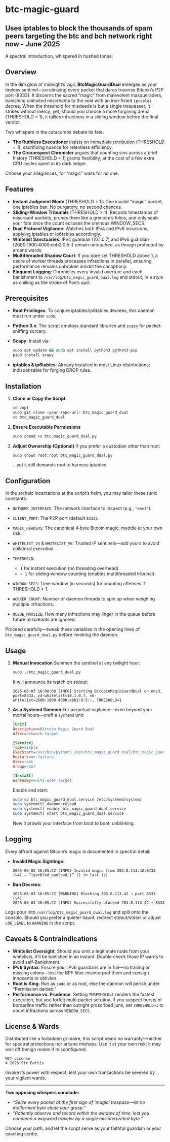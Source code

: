 # btc-magic-guard
Uses iptables to block the thousands of spam peers targeting the btc and bch network right now - June 2025
---
A spectral introduction, whispered in hushed tones:

## Overview

In the dim glow of midnight’s vigil, **BtcMagicGuardDual** emerges as your tireless sentinel—scrutinizing every packet that dares traverse Bitcoin’s P2P port (8333). It discerns the sacred “magic” from malevolent masqueraders, banishing uninvited miscreants to the void with an iron‐fisted `iptables` decree. When the threshold for misdeeds is but a single trespasser, it strikes without mercy; yet, should you choose a more forgiving arena (THRESHOLD > 1), it tallies infractions in a sliding window before the final verdict.

Two whispers in the catacombs debate its fate:

* **The Ruthless Executioner** insists on immediate retribution (THRESHOLD = 1), sacrificing nuance for relentless efficiency.
* **The Circumspect Chronicler** argues that counting sins across a brief history (THRESHOLD > 1) grants flexibility, at the cost of a few extra CPU cycles spent in its dark ledger.

Choose your allegiances, for “magic” waits for no one.

## Features

* **Instant Judgment Mode** (THRESHOLD = 1): One invalid “magic” packet, one iptables ban. No purgatory, no second chances.
* **Sliding‐Window Tribunals** (THRESHOLD > 1): Records timestamps of miscreant packets, prunes them like a grimoire’s folios, and only seals your fate once the count eclipses the ominous WINDOW\_SECS.
* **Dual Protocol Vigilance**: Watches both IPv4 and IPv6 incursions, applying iptables or ip6tables accordingly.
* **Whitelist Sanctuaries**: IPv4 guardian (10.1.0.7) and IPv6 guardian (2600:1900:4000\:ebb2:0:5::) remain untouched, as though protected by arcane wards.
* **Multithreaded Shadow Court**: If you dare set THRESHOLD above 1, a cadre of worker threads processes infractions in parallel, ensuring performance remains unbroken amidst the cacophony.
* **Eloquent Logging**: Chronicles every invalid overture and each banishment to `/var/log/btc_magic_guard_dual.log` and stdout, in a style as chilling as the stroke of Poe’s quill.

## Prerequisites

* **Root Privileges**: To conjure iptables/ip6tables decrees, this daemon must run under `sudo`.
* **Python 3.x**: The script employs standard libraries and `scapy` for packet‐sniffing sorcery.
* **Scapy**: Install via:

  ```bash
  sudo apt update && sudo apt install python3 python3‐pip  
  pip3 install scapy
  ```
* **iptables & ip6tables**: Already installed in most Linux distributions; indispensable for forging DROP rules.

## Installation

1. **Clone or Copy the Script**

   ```bash
   cd /opt  
   sudo git clone <your‐repo‐url> btc_magic_guard_dual  
   cd btc_magic_guard_dual  
   ```
2. **Ensure Executable Permissions**

   ```bash
   sudo chmod +x btc_magic_guard_dual.py  
   ```
3. **Adjust Ownership (Optional)**
   If you prefer a custodian other than root:

   ```bash
   sudo chown root:root btc_magic_guard_dual.py  
   ```

   …yet it still demands root to harness iptables.

## Configuration

In the archaic incantations at the script’s helm, you may tailor these runic constants:

* `NETWORK_INTERFACE`: The network interface to inspect (e.g., `"ens3"`).
* `CLIENT_PORT`: The P2P port (default `8333`).
* `MAGIC_HEADERS`: The canonical 4‐byte Bitcoin magic; meddle at your own risk.
* `WHITELIST_V4` & `WHITELIST_V6`: Trusted IP sentinels—add yours to avoid collateral execution.
* `THRESHOLD`:

  * `1` for instant execution (no threading overhead).
  * `> 1` for sliding‐window counting (enables multithreaded tribunal).
* `WINDOW_SECS`: Time window (in seconds) for counting offenses if THRESHOLD > 1.
* `WORKER_COUNT`: Number of daemon threads to spin up when weighing multiple infractions.
* `QUEUE_MAXSIZE`: How many infractions may linger in the queue before future miscreants are ignored.

Proceed carefully—tweak these variables in the opening lines of `btc_magic_guard_dual.py` before invoking the daemon.

## Usage

1. **Manual Invocation**
   Summon the sentinel at any twilight hour:

   ```bash
   sudo ./btc_magic_guard_dual.py
   ```

   It will announce its watch on stdout:

   ```
   2025-06-03 16:00:00 [INFO] Starting BitcoinMagicGuardDual on ens3, port=8333, v4‐whitelist=10.1.0.7, v6‐whitelist=2600:1900:4000:ebb2:0:5::, THRESHOLD=1
   ```
2. **As a Systemd Daemon**
   For perpetual vigilance—even beyond your mortal hours—craft a `systemd` unit:

   ```ini
   [Unit]
   Description=Bitcoin Magic Guard Dual
   After=network.target

   [Service]
   Type=simple
   ExecStart=/usr/bin/python3 /opt/btc_magic_guard_dual/btc_magic_guard_dual.py
   Restart=on-failure
   User=root
   Group=root

   [Install]
   WantedBy=multi-user.target
   ```

   Enable and start:

   ```bash
   sudo cp btc_magic_guard_dual.service /etc/systemd/system/  
   sudo systemctl daemon-reload  
   sudo systemctl enable btc_magic_guard_dual.service  
   sudo systemctl start btc_magic_guard_dual.service  
   ```

   Now it prowls your interface from boot to boot, unblinking.

## Logging

Every affront against Bitcoin’s magic is documented in spectral detail:

* **Invalid Magic Sightings**:

  ```
  2025-06-03 16:05:22 [INFO] Invalid magic from 203.0.113.42:8333 (v4) → “(garbled_payload…)” (1 in last 1s)
  ```
* **Ban Decrees**:

  ```
  2025-06-03 16:05:22 [WARNING] Blocking 203.0.113.42 → port 8333 (v4)
  2025-06-03 16:05:22 [INFO] Successfully blocked 203.0.113.42 → 8333
  ```

Logs pour into `/var/log/btc_magic_guard_dual.log` and spill onto the console. Should you prefer a quieter haunt, redirect stdout/stderr or adjust `LOG_LEVEL` to `WARNING` in the script.

## Caveats & Contraindications

* **Whitelist Oversight**: Should you omit a legitimate node from your whitelists, it’ll be banished in an instant. Double‐check those IP wards to avoid self‐Banishment.
* **IPv6 Syntax**: Ensure your IPv6 guardians are in full—no trailing or missing colons—lest the BPF filter misinterpret them and consign innocents to oblivion.
* **Root is King**: Run as `sudo` or as root, else the daemon will perish under “Permission denied.”
* **Performance vs. Prudence**: Setting `THRESHOLD=1` renders the fastest execution, but you forfeit multi‐packet scrutiny. If you suspect bursts of borderline traffic rather than outright proscribed junk, set `THRESHOLD>1` to count infractions across `WINDOW_SECS`.

## License & Wards

Distributed like a forbidden grimoire, this script bears no warranty—neither for spectral protections nor arcane mishaps. Use it at your own risk; it may wall off benign nodes if misconfigured.

```
MIT License
© 2025 Sir Bettis
```

Invoke its power with respect, lest your own transactions be severed by your vigilant wards.

---

**Two opposing whispers conclude:**

* *“Seize every packet at the first sign of ‘magic’ trespass—let no malformed byte elude your grasp.”*
* *“Patiently observe and record within the window of time, lest you condemn a wayward traveler by a single misinterpreted byte.”*

Choose your path, and let the script serve as your faithful guardian or your exacting scribe.

